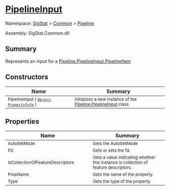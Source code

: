 # [PipelineInput](./PipelineInput.md)

Namespace: [SigStat]() > [Common](./../README.md) > [Pipeline](./README.md)

Assembly: SigStat.Common.dll

## Summary
Represents an input for a [Pipeline.PipelineInput.PipelineItem](https://github.com/hargitomi97/sigstat/blob/master/docs/md/.md)

## Constructors

| Name | Summary | 
| --- | --- | 
| <sub>PipelineInput ( [`Object`](https://docs.microsoft.com/en-us/dotnet/api/System.Object), [`PropertyInfo`](https://docs.microsoft.com/en-us/dotnet/api/System.Reflection.PropertyInfo) )</sub><img width=200/>  | <sub>Initializes a new instance of the [Pipeline.PipelineInput](https://github.com/hargitomi97/sigstat/blob/master/docs/md/SigStat/Common/Pipeline/PipelineInput.md) class.</sub><img width=200/>  | <br>


## Properties

| Name | Summary | 
| --- | --- | 
| <sub>AutoSetMode</sub><img width=200/>  | <sub>Gets the AutoSetMode</sub><img width=200/>  | <br>
| <sub>FD</sub><img width=200/>  | <sub>Gets or sets the fd.</sub><img width=200/>  | <br>
| <sub>IsCollectionOfFeatureDescriptors</sub><img width=200/>  | <sub>Gets a value indicating whether this instance is collection of feature descriptors.</sub><img width=200/>  | <br>
| <sub>PropName</sub><img width=200/>  | <sub>Gets the name of the property.</sub><img width=200/>  | <br>
| <sub>Type</sub><img width=200/>  | <sub>Gets the type of the property</sub><img width=200/>  | <br>



